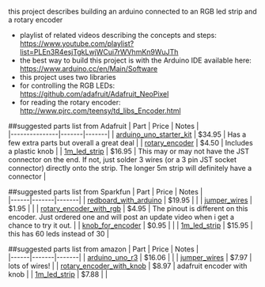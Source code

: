 this project describes building an arduino connected to an RGB led strip and a rotary encoder 
* playlist of related videos describing the concepts and steps: https://www.youtube.com/playlist?list=PLEn3R4esjTgkLwjWCui7rWVhmKn9WuJTh
* the best way to build this project is with the Arduino IDE available here: https://www.arduino.cc/en/Main/Software
* this project uses two libraries
 * for controlling the RGB LEDs: https://github.com/adafruit/Adafruit_NeoPixel
 * for reading the rotary encoder: http://www.pjrc.com/teensy/td_libs_Encoder.html

##suggested parts list from Adafruit
| Part          | Price | Notes |                                      
|---------------|-------|-------|
| [arduino_uno_starter_kit](https://www.adafruit.com/products/193) | $34.95 | Has a few extra parts but overall a great deal |
| [rotary_encoder](https://www.adafruit.com/products/377) | $4.50 | Includes a plastic knob |
| [1m_led_strip](https://www.adafruit.com/products/1460) | $16.95 | This may or may not have the JST connector on the end. If not, just solder 3 wires (or a 3 pin JST socket connector) directly onto the strip. The longer 5m strip will definitely have a connector |


##suggested parts list from Sparkfun
| Part | Price | Notes |                                      
|------|-------|-------|
| [redboard_with_arduino](https://www.sparkfun.com/products/12757) | $19.95 | | 
| [jumper_wires](https://www.sparkfun.com/products/12795) | $1.95 | | 
| [rotary_encoder_with_rgb](https://www.sparkfun.com/products/10982) | $4.95 | The pinout is different on this encoder. Just ordered one and will post an update video when i get a chance to try it out. | 
| [knob_for_encoder](https://www.sparkfun.com/products/10597)      | $0.95 | | 
| [1m_led_strip](https://www.sparkfun.com/products/14015)          | $15.95 | this has 60 leds instead of 30 | 

##suggested parts list from amazon
| Part | Price | Notes |                                      
|------|-------|-------|
| [arduino_uno_r3](https://www.amazon.com/Arduino-Uno-R3-Microcontroller-A000066/dp/B008GRTSV6) | $16.06 | | 
| [jumper_wires](https://www.amazon.com/Honbay-120pcs-Multicolored-Female-Breadboard/dp/B017NEGTXC) | $7.97 | lots of wires! | 
| [rotary_encoder_with_knob](https://www.amazon.com/Adafruit-Accessories-Rotary-Encoder-piece/dp/B00SK8KK5Y) | $8.97 | adafruit encoder with knob | 
| [1m_led_strip](https://www.amazon.com/Mokungit-WS2811-Addressable-Digital-Non-waterproof/dp/B01D18JIH8)          | $7.88 |  | 
